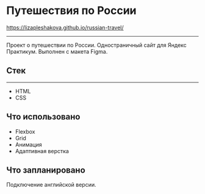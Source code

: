 
# Путешествия по России

https://lizapleshakova.github.io/russian-travel/

-----
Проект о путешествии по России. Одностраничный сайт для Яндекс Практикум. Выполнен с макета Figma.

## Стек
-----
* HTML
* CSS

## Что использовано
* Flexbox
* Grid
* Анимация
* Адаптивная верстка

## Что запланировано
Подключение английской версии.



